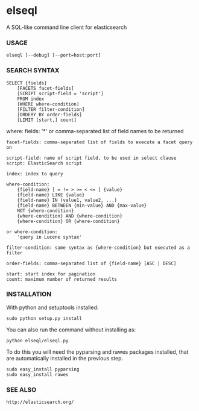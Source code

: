 elseql
======

A SQL-like command line client for elasticsearch

### USAGE

    elseql [--debug] [--port=host:port] 

### SEARCH SYNTAX

    SELECT {fields}
        [FACETS facet-fields]
        [SCRIPT script-field = 'script']
        FROM index
        [WHERE where-condition]
        [FILTER filter-condition]
        [ORDERY BY order-fields]
        [LIMIT [start,] count]

where:
    fields: '*' or comma-separated list of field names to be returned

    facet-fields: comma-separated list of fields to execute a facet query on

    script-field: name of script field, to be used in select clause
    script: ElasticSearch script

    index: index to query

    where-condition:
        {field-name} [ = != > >= < <= ] {value}
        {field-name} LIKE {value}
        {field-name} IN (value1, value2, ...)
        {field-name} BETWEEN {min-value} AND {max-value}
        NOT {where-condition}
        {where-condition} AND {where-condition}
        {where-condition} OR {where-condition}

    or where-condition:
        'query in Lucene syntax'

    filter-condition: same syntax as {where-condition} but executed as a filter

    order-fields: comma-separated list of {field-name} [ASC | DESC]

    start: start index for pagination
    count: maximum number of returned results

### INSTALLATION

With python and setuptools installed:

	sudo python setup.py install

You can also run the command without installing as:

	python elseql/elseql.py

To do this you will need the pyparsing and rawes packages installed, that are automatically installed in the previous step.

	sudo easy_install pyparsing
	sudo easy_install rawes

### SEE ALSO

    http://elasticsearch.org/
